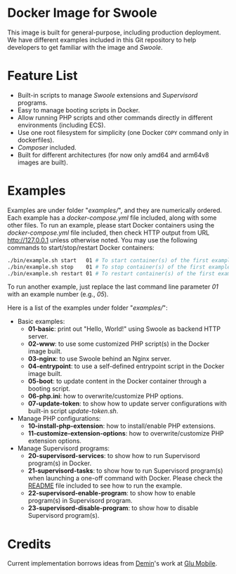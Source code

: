 # Docker Image for Swoole

This image is built for general-purpose, including production deployment. We have different examples included in this
Git repository to help developers to get familiar with the image and _Swoole_.

# Feature List

* Built-in scripts to manage _Swoole_ extensions and _Supervisord_ programs.
* Easy to manage booting scripts in Docker.
* Allow running PHP scripts and other commands directly in different environments (including ECS).
* Use one root filesystem for simplicity (one Docker `COPY` command only in dockerfiles).
* _Composer_ included.
* Built for different architectures (for now only amd64 and arm64v8 images are built).

# Examples

Examples are under folder "_examples/_", and they are numerically ordered. Each example has a _docker-compose.yml_
file included, along with some other files. To run an example, please start Docker containers using the
_docker-compose.yml_ file included, then check HTTP output from URL http://127.0.0.1 unless otherwise noted. You may
use the following commands to start/stop/restart Docker containers:

```bash
./bin/example.sh start   01 # To start container(s) of the first example.
./bin/example.sh stop    01 # To stop container(s) of the first example.
./bin/example.sh restart 01 # To restart container(s) of the first example.
```

To run another example, just replace the last command line parameter _01_ with an example number (e.g., _05_).

Here is a list of the examples under folder "_examples/_":

* Basic examples:
    * **01-basic**: print out "Hello, World!" using Swoole as backend HTTP server.
    * **02-www**: to use some customized PHP script(s) in the Docker image built.
    * **03-nginx**: to use Swoole behind an Nginx server.
    * **04-entrypoint**: to use a self-defined entrypoint script in the Docker image built.
    * **05-boot**: to update content in the Docker container through a booting script.
    * **06-php.ini**: how to overwrite/customize PHP options.
    * **07-update-token**: to show how to update server configurations with built-in script _update-token.sh_.
* Manage PHP configurations:
    * **10-install-php-extension**: how to install/enable PHP extensions.
    * **11-customize-extension-options**: how to overwrite/customize PHP extension options.
* Manage Supervisord programs:
    * **20-supervisord-services**: to show how to run Supervisord program(s) in Docker.
    * **21-supervisord-tasks**: to show how to run Supervisord program(s) when launching a one-off command with Docker. Please check the [README](examples/21-supervisord-tasks/README.md) file included to see how to run the example.
    * **22-supervisord-enable-program**: to show how to enable program(s) in Supervisord program.
    * **23-supervisord-disable-program**: to show how to disable Supervisord program(s).

# Credits

Current implementation borrows ideas from [Demin](https://deminy.in)'s work at [Glu Mobile](https://glu.com).
